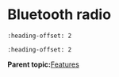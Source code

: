 # Bluetooth radio


```{include} ../topics/bluetooth_classic.md
:heading-offset: 2
```

```{include} ../topics/bluetooth_le.md
:heading-offset: 2
```

**Parent topic:**[Features](../topics/features.md)

